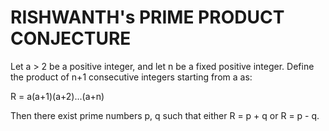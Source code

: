 # RISHWANTH's PRIME PRODUCT CONJECTURE

Let a > 2 be a positive integer, and let n be a fixed positive integer. Define the product of n+1 consecutive integers starting from a as:

R = a(a+1)(a+2)...(a+n)

Then there exist prime numbers p, q such that either R = p + q or R = p - q.